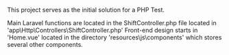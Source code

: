 This project serves as the initial solution for a PHP Test.

Main Laravel functions are located in the ShiftController.php file located in 'app\Http\Controllers\ShiftController.php'
Front-end design starts in 'Home.vue' located in the directory 'resources\js\components\' which stores several other components.